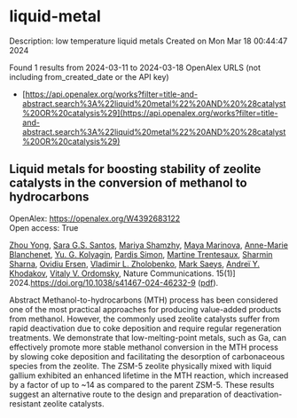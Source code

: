 # liquid-metal
Description: low temperature liquid metals
Created on Mon Mar 18 00:44:47 2024

Found 1 results from 2024-03-11 to 2024-03-18
OpenAlex URLS (not including from_created_date or the API key)
- [https://api.openalex.org/works?filter=title-and-abstract.search%3A%22liquid%20metal%22%20AND%20%28catalyst%20OR%20catalysis%29](https://api.openalex.org/works?filter=title-and-abstract.search%3A%22liquid%20metal%22%20AND%20%28catalyst%20OR%20catalysis%29)

## Liquid metals for boosting stability of zeolite catalysts in the conversion of methanol to hydrocarbons   

OpenAlex: https://openalex.org/W4392683122    
Open access: True
    
[Zhou Yong](https://openalex.org/A5020270438), [Sara G.S. Santos](https://openalex.org/A5057603337), [Mariya Shamzhy](https://openalex.org/A5022925375), [Maya Marinova](https://openalex.org/A5012017317), [Anne-Marie Blanchenet](https://openalex.org/A5036989355), [Yu. G. Kolyagin](https://openalex.org/A5029455110), [Pardis Simon](https://openalex.org/A5065081833), [Martine Trentesaux](https://openalex.org/A5006361817), [Sharmin Sharna](https://openalex.org/A5001697749), [Ovidiu Ersen](https://openalex.org/A5019629936), [Vladimir L. Zholobenko](https://openalex.org/A5013783828), [Mark Saeys](https://openalex.org/A5047450222), [Andreï Y. Khodakov](https://openalex.org/A5047164399), [Vitaly V. Ordomsky](https://openalex.org/A5061148466), Nature Communications. 15(1)] 2024.https://doi.org/10.1038/s41467-024-46232-9 ([pdf](https://www.nature.com/articles/s41467-024-46232-9.pdf)).
    
Abstract Methanol-to-hydrocarbons (MTH) process has been considered one of the most practical approaches for producing value-added products from methanol. However, the commonly used zeolite catalysts suffer from rapid deactivation due to coke deposition and require regular regeneration treatments. We demonstrate that low-melting-point metals, such as Ga, can effectively promote more stable methanol conversion in the MTH process by slowing coke deposition and facilitating the desorption of carbonaceous species from the zeolite. The ZSM-5 zeolite physically mixed with liquid gallium exhibited an enhanced lifetime in the MTH reaction, which increased by a factor of up to ~14 as compared to the parent ZSM-5. These results suggest an alternative route to the design and preparation of deactivation-resistant zeolite catalysts.    

    
